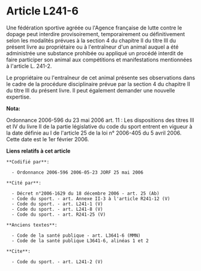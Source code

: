 # Article L241-6

Une fédération sportive agréée ou l'Agence française de lutte contre le dopage peut interdire provisoirement, temporairement
ou définitivement selon les modalités prévues à la section 4 du chapitre II du titre III du présent livre au propriétaire ou
à l'entraîneur d'un animal auquel a été administrée une substance prohibée ou appliqué un procédé interdit de faire
participer son animal aux compétitions et manifestations mentionnées à l'article L. 241-2. 

Le propriétaire ou l'entraîneur de cet animal présente ses observations dans le cadre de la procédure disciplinaire prévue
par la section 4 du chapitre II du titre III du présent livre. Il peut également demander une nouvelle expertise.

**Nota:**

Ordonnance 2006-596 du 23 mai 2006 art. 11 : Les dispositions des titres III et IV du livre II de la partie législative du
code du sport entrent en vigueur à la date définie au I de l'article 25 de la loi n° 2006-405 du 5 avril 2006. Cette date est
le 1er février 2006.

**Liens relatifs à cet article**

	**Codifié par**:

	  - Ordonnance 2006-596 2006-05-23 JORF 25 mai 2006

	**Cité par**:

	  - Décret n°2006-1629 du 18 décembre 2006 - art. 25 (Ab)
	  - Code du sport. - art. Annexe II-3 à l'article R241-12 (V)
	  - Code du sport. - art. L241-1 (V)
	  - Code du sport. - art. L241-8 (V)
	  - Code du sport. - art. R241-25 (V)

	**Anciens textes**:

	  - Code de la santé publique - art. L3641-6 (MMN)
	  - Code de la santé publique L3641-6, alinéas 1 et 2

	**Cite**:

	  - Code du sport. - art. L241-2 (V)
